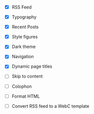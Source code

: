 - [x] RSS Feed
- [x] Typography
- [x] Recent Posts
- [x] Style figures
- [x] Dark theme
- [x] Navigation
- [x] Dynamic page titles
- [ ] Skip to content

- [ ] Colophon
- [ ] Format HTML
- [ ] Convert RSS feed to a WebC template
